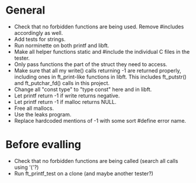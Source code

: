 # General
* Check that no forbidden functions are being used. Remove #includes accordingly as well.
* Add tests for strings.
* Run norminette on both printf and libft.
* Make all helper functions static and #include the individual C files in the tester.
* Only pass functions the part of the struct they need to access.
* Make sure that all my write() calls returning -1 are returned properly, including ones in ft_print-like functions in libft.
  This includes ft_putstr() and ft_putchar_fd() calls in this project.
* Change all "const type" to "type const" here and in libft.
* Let printf return -1 if write returns negative.
* Let printf return -1 if malloc returns NULL.
* Free all mallocs.
* Use the leaks program.
* Replace hardcoded mentions of -1 with some sort #define error name.

# Before evalling
* Check that no forbidden functions are being called (search all calls using '('?)
* Run ft_printf_test on a clone (and maybe another tester?)

